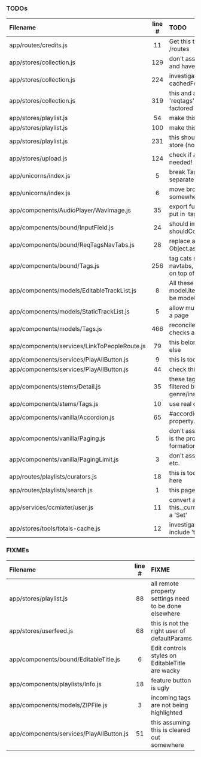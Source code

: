 ### TODOs
| Filename | line # | TODO
|:------|:------:|:------
| app/routes/credits.js | 11 | Get this the hell out of /routes
| app/stores/collection.js | 129 | don't assume this behavoir and have a policy flag
| app/stores/collection.js | 224 | investigate generalizing cachedFetch
| app/stores/collection.js | 319 | this and all mention of 'reqtags' need to be factored out of here
| app/stores/playlist.js | 54 | make this a property
| app/stores/playlist.js | 100 | make this a property
| app/stores/playlist.js | 231 | this should return a Playlist store (no?)
| app/stores/upload.js | 124 | check if artist is really needed!
| app/unicorns/index.js | 5 | break TagString into separate npm module
| app/unicorns/index.js | 6 | move browser scripts somewhere else
| app/components/AudioPlayer/WavImage.js | 35 | export full xml+svg and put in <img> tag
| app/components/bound/InputField.js | 24 | should implement shouldComponentUppdate
| app/components/bound/ReqTagsNavTabs.js | 28 | replace all oassign with Object.assign
| app/components/bound/Tags.js | 256 | tag cats should be navtabs, not just stacked on top of each other
| app/components/models/EditableTrackList.js | 8 | All these lists that are model.items[] should just be model[]
| app/components/models/StaticTrackList.js | 5 | allow multiple of these on a page
| app/components/models/Tags.js | 466 | reconcile this with floating checks above
| app/components/services/LinkToPeopleRoute.js | 79 | this belongs somewhere else
| app/components/services/PlayAllButton.js | 9 | this is too Playlist aware
| app/components/services/PlayAllButton.js | 44 | check this code
| app/components/stems/Detail.js | 35 | these tags used to be filtered by genre/instrument
| app/components/stems/Tags.js | 10 | use real defines here
| app/components/vanilla/Accordion.js | 65 | #accordion should be property.id
| app/components/vanilla/Paging.js | 5 | don't assume that ?offset= is the proper URL formation
| app/components/vanilla/PagingLimit.js | 3 | don't assume 10, 20, 40, etc.
| app/routes/playlists/curators.js | 18 | this is too much code for here
| app/routes/playlists/search.js | 1 | this page is broken
| app/services/ccmixter/user.js | 11 | convert all the this._currentUser magic to a 'Set'
| app/stores/tools/totals-cache.js | 12 | investigate if this should include 't' and 'template'

### FIXMEs
| Filename | line # | FIXME
|:------|:------:|:------
| app/stores/playlist.js | 88 | all remote property settings need to be done elsewhere
| app/stores/userfeed.js | 68 | this is not the right user of defaultParams
| app/components/bound/EditableTitle.js | 6 | Edit controls styles on EditableTitle are wacky
| app/components/playlists/Info.js | 18 | feature button is ugly
| app/components/models/ZIPFile.js | 3 | incoming tags are not being highlighted
| app/components/services/PlayAllButton.js | 51 | this assuming this is cleared out somewhere